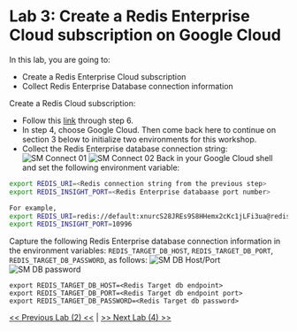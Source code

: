 # Lab 3: Create a Redis Enterprise Cloud subscription on Google Cloud
    
In this lab, you are going to:
* Create a Redis Enterprise Cloud subscription
* Collect Redis Enterprise Database connection information
    
Create a Redis Cloud subscription:
* Follow this [link](https://docs.redis.com/latest/rc/rc-quickstart/#create-an-account) through step 6.
* In step 4, choose Google Cloud. Then come back here to continue on section 3 below to initialize two environments for this workshop.
* Collect the Redis Enterprise database connection string:
![SM Connect 01](./img/SM_Connect_01.png)
![SM Connect 02](./img/SM_Connect_02.png)
Back in your Google Cloud shell and set the following environment variable:
```bash
export REDIS_URI=<Redis connection string from the previous step>
export REDIS_INSIGHT_PORT=<Redis Enterprise databaase port number>

For example,
export REDIS_URI=redis://default:xnurcS28JREs9S8HHemx2cKc1jLFi3ua@redis-10996.c279.us-central1-1.gce.cloud.redislabs.com:10996
export REDIS_INSIGHT_PORT=10996
```
Capture the following Redis Enterprise database connection information in the environment variables: `REDIS_TARGET_DB_HOST`, `REDIS_TARGET_DB_PORT`, `REDIS_TARGET_DB_PASSWORD`, as follows:
![SM DB Host/Port](./img/REDB_connection_string.png)
![SM DB password](./img/REDB_password.png)
```
export REDIS_TARGET_DB_HOST=<Redis Target db endpoint>
export REDIS_TARGET_DB_PORT=<Redis Target db endpoint port>
export REDIS_TARGET_DB_PASSWORD=<Redis Target db password>
```
      
[<< Previous Lab (2) <<](../lab2/README.md)     |      [>> Next Lab (4) >>](../lab4/README.md)

